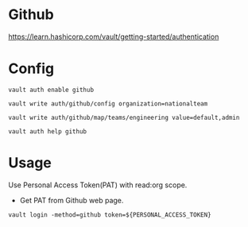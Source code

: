 Github
===

https://learn.hashicorp.com/vault/getting-started/authentication

# Config

```
vault auth enable github

vault write auth/github/config organization=nationalteam

vault write auth/github/map/teams/engineering value=default,admin

vault auth help github
```

# Usage

Use Personal Access Token(PAT) with read:org scope.

- Get PAT from Github web page.

```
vault login -method=github token=${PERSONAL_ACCESS_TOKEN}
```
